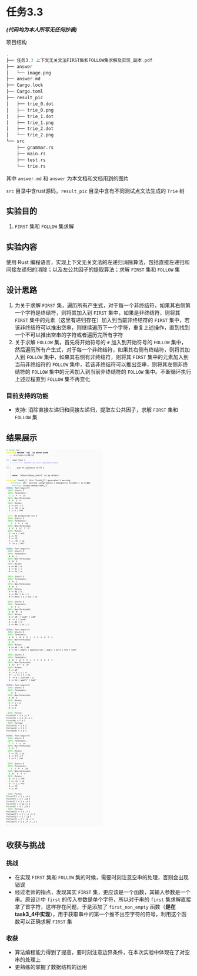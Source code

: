 # 任务3.3

***(代码均为本人所写无任何抄袭)***

项目结构

```rust
.
├── 任务3.3 上下文无关文法FIRST集和FOLLOW集求解及实现_副本.pdf
├── answer
│   └── image.png
├── answer.md
├── Cargo.lock
├── Cargo.toml
├── result_pic
│   ├── trie_0.dot
│   ├── trie_0.png
│   ├── trie_1.dot
│   ├── trie_1.png
│   ├── trie_2.dot
│   └── trie_2.png
└── src
    ├── grammar.rs
    ├── main.rs
    ├── test.rs
    └── trie.rs
```

其中 `answer.md` 和 `answer` 为本文档和文档用到的图片

`src` 目录中含rust源码，`result_pic` 目录中含有不同测试点文法生成的 `Trie` 树

## 实验目的

1. `FIRST` 集和 `FOLLOW` 集求解

## 实验内容

使用 Rust 编程语言，实现上下文无关文法的左递归消除算法，包括直接左递归和间接左递归的消除；以及左公共因子的提取算法；求解 `FIRST` 集和 `FOLLOW` 集

## 设计思路

1. 为关于求解 `FIRST` 集，遍历所有产生式，对于每一个非终结符，如果其右侧第一个字符是终结符，则将其加入到 `FIRST` 集中，如果是非终结符，则将其 `FIRST` 集中的元素（这里有递归存在）加入到当前非终结符的 `FIRST` 集中，若该非终结符可以推出空串，则继续遍历下一个字符，重复上述操作，直到找到一个不可以推出空串的字符或者遍历完所有字符
2. 关于求解 `FOLLOW` 集，首先将开始符号的 `#` 加入到开始符号的 `FOLLOW` 集中，然后遍历所有产生式，对于每一个非终结符，如果其右侧有终结符，则将其加入到 `FOLLOW` 集中，如果其右侧有非终结符，则将其 `FIRST` 集中的元素加入到当前非终结符的 `FOLLOW` 集中，若该非终结符可以推出空串，则将其左侧非终结符的 `FOLLOW` 集中的元素加入到当前非终结符的 `FOLLOW` 集中。不断循环执行上述过程直到 `FOLLOW` 集不再变化

### 目前支持的功能

- ⽀持: 消除直接左递归和间接左递归，提取左公共因子，求解 `FIRST` 集和 `FOLLOW` 集

## 结果展示

![alt text](answer/image.png)

## 收获与挑战

### 挑战

- 在实现 `FIRST` 集和 `FOLLOW` 集的时候，需要时刻注意空串的处理，否则会出现错误
- 经过老师的指点，发现其实 `FIRST` 集，更应该是一个函数，其输入参数是一个串。原设计中 `first` 的传入参数是单个字符，所以对于串的 `first` 集求解直接拿了首字符，这样存在问题，于是添加了 `first_non_empty` 函数（**是在task3_4中实现**），用于获取串中的第一个推不出空字符的符号，利用这个函数可以正确求解 `FIRST` 集

### 收获

- 算法编程能力得到了提高，要时刻注意边界条件，在本次实验中体现在了对空串的处理上
- 更熟练的掌握了数据结构的运用
